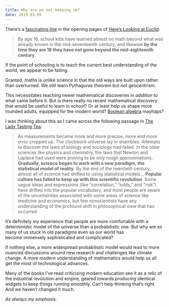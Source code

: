```yaml
---
title: Why are we not keeping up?
date: 2019-03-05
---
```


<!--kg-card-begin: html--><p>There&#8217;s a <a href="http://annotations.joshnicholas.com/2019/02/26/if-years-of.html" target="_blank" rel="noopener noreferrer">fascinating line</a> in the opening pages of <a href="https://www.worldcat.org/title/heres-looking-at-euclid-a-surprising-excursion-through-the-astonishing-world-of-math/oclc/893133085&amp;referer=brief_results" target="_blank" rel="noopener noreferrer">Here&#8217;s Looking at Euclid</a>:</p>
<blockquote><p>By age 16, school kids have learned almost no math beyond what was already known in the mid-seventeenth century, and likewise <strong>by the time they are 18 they have not gone beyond the mid-eighteenth century</strong>.</p></blockquote>
<p>If the point of schooling is to teach the current best understanding of the world, we appear to be failing.</p>
<p>Granted, maths is unlike science in that the old ways are built upon rather than overturned. We still learn Pythagoras theorem but not geocentrism.</p>
<p>This necessitates teaching newer mathematical discoveries <em>in addition</em> to what came before it. But is there really no recent mathematical discovery that would be useful to learn in school? Or at least help us shape more rounded adults, equipped for the modern world? <a href="__GHOST_URL__/another-adjacent-possible/">Boolean algebra</a> mayhaps?</p>
<p>I was thinking about this as I came across the following passage in <a href="__GHOST_URL__/what-are-school-tests-trying-to-measure/" target="_blank" rel="noopener noreferrer">The Lady Tasting Tea</a>:</p>
<blockquote><p>As measurements became more and more precise, more and more error cropped up. The clockwork universe lay in shambles. Attempts to discover the laws of biology and sociology had failed. In the older sciences like physics and chemistry, the laws that Newton and Laplace had used were proving to be only rough approximations. <strong>Gradually, science began to work with a new paradigm, the statistical model of reality</strong>. By the end of the twentieth century, almost all of science had shifted to using statistical models&#8230; <strong>Popular culture has failed to keep up with this scientific revolution</strong>. Some vague ideas and expressions (like &#8220;correlation,&#8221; &#8220;odds,&#8221; and &#8220;risk&#8221;) have drifted into the popular vocabulary, and most people are aware of the uncertainties associated with some areas of science like medicine and economics, but few nonscientists have any understanding of the profound shift in philosophical view that has occurred</p></blockquote>
<p>It&#8217;s definitely my experience that people are more comfortable with a deterministic model of the universe than a probabilistic one. But why are so many of us stuck in old paradigms even as our world has become immensely sophisticated and complicated?</p>
<p>If nothing else, a more widespread probabilistic model would lead to more nuanced discussions around new research and challenges like climate change. A more modern understanding of mathematics would help us all get the most of technological advances.</p>
<p>Many of the books I&#8217;ve read criticising modern education see it as a relic of the industrial revolution and empire, geared towards producing identical widgets to keep things running smoothly. Can&#8217;t help thinking that&#8217;s right. And we haven&#8217;t changed it much.</p>
<p><em>As always my emphasis.</em></p>
<!--kg-card-end: html-->